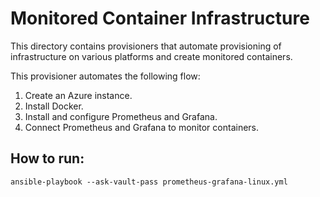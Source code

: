 # Monitored Container Infrastructure

This directory contains provisioners that automate provisioning of infrastructure on various platforms and create monitored containers.

This provisioner automates the following flow:

1. Create an Azure instance.
1. Install Docker.
1. Install and configure Prometheus and Grafana.
1. Connect Prometheus and Grafana to monitor containers.

## How to run:

`ansible-playbook --ask-vault-pass prometheus-grafana-linux.yml`
